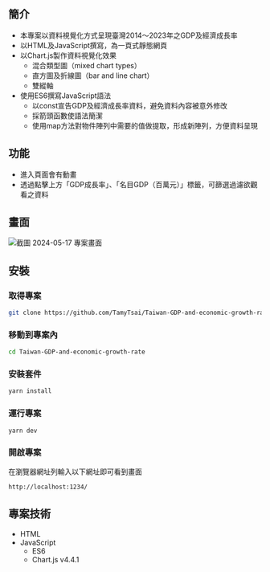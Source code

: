 ## 簡介
- 本專案以資料視覺化方式呈現臺灣2014～2023年之GDP及經濟成長率
- 以HTML及JavaScript撰寫，為一頁式靜態網頁
- 以Chart.js製作資料視覺化效果
  - 混合類型圖（mixed chart types）
  - 直方圖及折線圖（bar and line chart）
  - 雙縱軸
- 使用ES6撰寫JavaScript語法
  - 以const宣告GDP及經濟成長率資料，避免資料內容被意外修改
  - 採箭頭函數使語法簡潔
  - 使用map方法對物件陣列中需要的值做提取，形成新陣列，方便資料呈現

## 功能
- 進入頁面會有動畫
- 透過點擊上方「GDP成長率」、「名目GDP（百萬元）」標籤，可篩選過濾欲觀看之資料

## 畫面
![截圖 2024-05-17 專案畫面](https://github.com/TamyTsai/Taiwan-GDP-and-economic-growth-rate/assets/97825677/35045179-4618-4bff-bfad-065f527e4d07)

## 安裝
### 取得專案
```bash
git clone https://github.com/TamyTsai/Taiwan-GDP-and-economic-growth-rate.git
```
### 移動到專案內
```bash
cd Taiwan-GDP-and-economic-growth-rate
```

### 安裝套件

```bash
yarn install
```

### 運行專案

```bash
yarn dev
```

### 開啟專案

在瀏覽器網址列輸入以下網址即可看到畫面

```bash
http://localhost:1234/
```

## 專案技術
- HTML
- JavaScript
  - ES6
  - Chart.js v4.4.1

